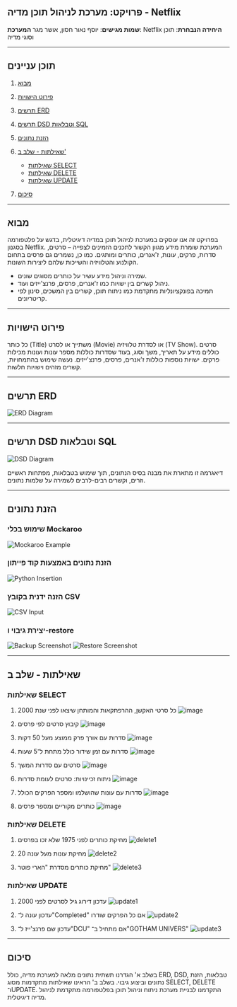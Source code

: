## פרויקט: מערכת לניהול תוכן מדיה - Netflix

**שמות מגישים**: יוסף נאור חסון, אושר מגר
**המערכת**: Netflix
**היחידה הנבחרת**: תוכן וסוגי מדיה

---

## תוכן עניינים

1. [מבוא](#מבוא)
2. [פירוט הישויות](#פירוט-הישויות)
3. [תרשים ERD](#תרשים-erd)
4. [תרשים DSD וטבלאות SQL](#תרשים-dsd-וטבלאות-sql)
5. [הזנת נתונים](#הזנת-נתונים)
6. [שאילתות - שלב ב'](#שאילתות---שלב-ב)

   * [שאילתות SELECT](#שאילתות-select)
   * [שאילתות DELETE](#שאילתות-delete)
   * [שאילתות UPDATE](#שאילתות-update)
7. [סיכום](#סיכום)

---

## מבוא

בפרויקט זה אנו עוסקים במערכת לניהול תוכן במדיה דיגיטלית, בדגש על פלטפורמה בסגנון Netflix. המערכת שומרת מידע מגוון הקשור לתכנים הזמינים לצפייה – סרטים, סדרות, פרקים, עונות, ז'אנרים, כותרים ומותגים. כמו כן, נשמרים גם פרסים בתחום הקולנוע והטלוויזיה והשייכות שלהם ליצירות השונות.



* שמירה וניהול מידע עשיר על כותרים מסוגים שונים.
* ניהול קשרים בין ישויות כמו ז'אנרים, פרסים, פרנצ'ייזים ועוד.
* תמיכה בפונקציונליות מתקדמת כמו ניתוח תוכן, קשרים בין המשכים, סינון לפי קריטריונים.

---

## פירוט הישויות

כל כותר (Title) משתייך או לסרט (Movie) או לסדרת טלוויזיה (TV Show). סרטים כוללים מידע על תאריך, משך וסוג, בעוד שסדרות כוללות מספר עונות ועונות מכילות פרקים. ישויות נוספות כוללות ז'אנרים, פרסים, פרנצ'ייזים. נעשה שימוש בהתמחויות, קשרים מזהים וישויות חלשות.

---

## תרשים ERD

![ERD Diagram](https://github.com/user-attachments/assets/a5274f2d-9730-4993-8dea-9ecb0d8ca351)

---

## תרשים DSD וטבלאות SQL

![DSD Diagram](https://github.com/user-attachments/assets/fbf1b545-afff-4f8d-a616-11a244a8d56e)

דיאגרמה זו מתארת את מבנה בסיס הנתונים, תוך שימוש בטבלאות, מפתחות ראשיים וזרים, וקשרים רבים-לרבים לשמירה על שלמות נתונים.

---

## הזנת נתונים

### שימוש בכלי Mockaroo

![Mockaroo Example](https://github.com/user-attachments/assets/aa995b80-6291-41a1-b140-0f07b395800b)

### הזנת נתונים באמצעות קוד פייתון

![Python Insertion](https://github.com/user-attachments/assets/fe20fbbd-6f65-49f1-ad64-08cb97c4798a)

### הזנה ידנית בקובץ CSV

![CSV Input](https://github.com/user-attachments/assets/a741d760-ea89-4f17-98b5-63e136b4d79b)

### יצירת גיבוי ו-restore

![Backup Screenshot](https://github.com/user-attachments/assets/200b11cd-a49a-4369-a242-23f8fa52557b)
![Restore Screenshot](https://github.com/user-attachments/assets/bbd31e64-3a0f-4b06-b05c-180a7b03aab7)

---

## שאילתות - שלב ב

### שאילתות SELECT

1. כל סרטי האקשן, ההרפתקאות והמותחן שיצאו לפני שנת 2000
![image](https://github.com/user-attachments/assets/f2097d12-0eb0-4ae0-b8ff-d7c433101aa3)

2. קיבוץ סרטים לפי פרסים
   ![image](https://github.com/user-attachments/assets/825761b0-a56f-4a38-999f-7dbc53229c90)

3. סדרות עם אורך פרק ממוצע מעל 50 דקות
   ![image](https://github.com/user-attachments/assets/feb199ef-7932-40f7-bd41-7a0cf2bea6e1)

4. סדרות עם זמן שידור כולל מתחת ל־5 שעות
   ![image](https://github.com/user-attachments/assets/4a9108e5-431f-4288-b117-b881f5cf329f)

5. סרטים עם סדרות המשך
   ![image](https://github.com/user-attachments/assets/45717856-8414-4b4b-beb6-159de549b40c)

6. ניתוח זכיינויות: סרטים לעומת סדרות
   ![image](https://github.com/user-attachments/assets/4df46d2c-9a10-484d-aae7-81ad4c11cd23)

7. סדרות עם עונות שהושלמו ומספר הפרקים הכולל
   ![image](https://github.com/user-attachments/assets/d974703c-7f3b-499b-af0e-5668d6b37248)

8. כותרים מקוריים ומספר פרסים
   ![image](https://github.com/user-attachments/assets/8448484e-2b8f-47dd-97d2-117acb21a5a7)


### שאילתות DELETE

1. מחיקת כותרים לפני 1975 שלא זכו בפרסים
   ![delete1](https://github.com/user-attachments/assets/593bd7ad-b053-4ea7-8bc9-5d0a92294954)

2. מחיקת עונות מעל עונה 20
   ![delete2](https://github.com/user-attachments/assets/9e608139-aeb9-4134-9619-f0b04c13d0af)

3. מחיקת כותרים מסדרת "הארי פוטר"
   ![delete3](https://github.com/user-attachments/assets/9a43d45e-3053-42e0-8663-7f25169f7ca7)

### שאילתות UPDATE

1. עדכון דירוג גיל לסרטים לפני 2000
   ![update1](https://github.com/user-attachments/assets/949bdbd2-3aa1-430f-ab3a-9778e761829f)

2. עדכון עונה ל־"Completed" אם כל הפרקים שודרו
   ![update2](https://github.com/user-attachments/assets/e131fedc-1c5c-4fdd-80a2-c52c350967e7)

3. עדכון שם פרנצ'ייז ל־"DCU" אם מתחיל ב־"GOTHAM UNIVERS"
   ![update3](https://github.com/user-attachments/assets/126c6513-75da-4e37-b08f-360bd3c86d4f)

---

## סיכום

בשלב א' הגדרנו תשתית נתונים מלאה למערכת מדיה, כולל ERD, DSD, טבלאות, הזנת נתונים וביצוע גיבוי. בשלב ב' הראינו שאילתות מתקדמות מסוג SELECT, DELETE ו־UPDATE. התקדמנו לבניית מערכת ניתוח וניהול תוכן בפלטפורמה מתקדמת לניהול מדיה דיגיטלית.
